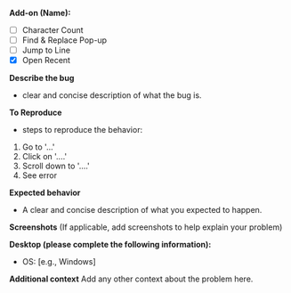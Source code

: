 **Add-on (Name):**
- [ ] Character Count
- [ ] Find & Replace Pop-up
- [ ] Jump to Line
- [x] Open Recent

**Describe the bug**
- clear and concise description of what the bug is.

**To Reproduce**
- steps to reproduce the behavior:
1. Go to '...'
2. Click on '....'
3. Scroll down to '....'
4. See error

**Expected behavior**
- A clear and concise description of what you expected to happen.

**Screenshots**
(If applicable, add screenshots to help explain your problem)

**Desktop (please complete the following information):**
 - OS: [e.g., Windows]

**Additional context**
Add any other context about the problem here.
